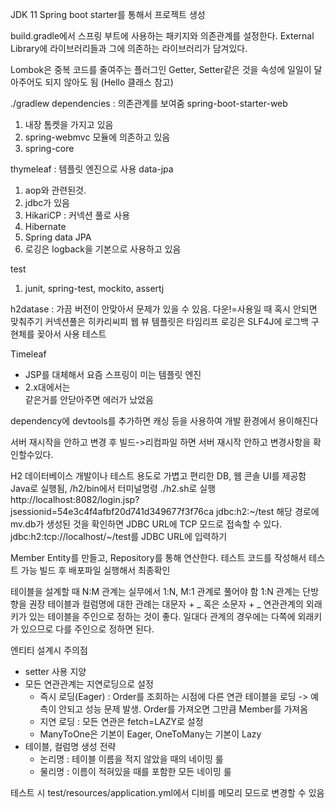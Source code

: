 JDK 11
Spring boot starter를 통해서 프로젝트 생성


build.gradle에서 스프링 부트에 사용하는 패키지와 의존관계를 설정한다.
External Library에 라이브러리들과 그에 의존하는 라이브러리가 담겨있다.

Lombok은 중복 코드를 줄여주는 플러그인
Getter, Setter같은 것을 속성에 일일이 달아주어도 되지 않아도 됨 (Hello 클래스 참고)

./gradlew dependencies : 의존관계를 보여줌
spring-boot-starter-web
1. 내장 톰켓을 가지고 있음
2. spring-webmvc 모듈에 의존하고 있음
3. spring-core

thymeleaf : 템플릿 엔진으로 사용
data-jpa 
1. aop와 관련된것.
2. jdbc가 있음
3. HikariCP : 커넥션 풀로 사용
4. Hibernate
5. Spring data JPA 
6. 로깅은 logback을 기본으로 사용하고 있음

test
1. junit, spring-test, mockito, assertj

h2datase : 가끔 버전이 안맞아서 문제가 있을 수 있음. 다운!=사용일 때 혹시 안되면 맞춰주기
커넥션풀은 히카리씨피
웹 뷰 템플릿은 타임리프
로깅은 SLF4J에 로그백 구현체를 꽂아서 사용
테스트


Timeleaf
- JSP를 대체해서 요즘 스프링이 미는 템플릿 엔진
- 2.x대에서는 <br>같은거를 안닫아주면 에러가 났었음


dependency에 devtools를 추가하면 캐싱 등을 사용하여 개발 환경에서 용이해진다

서버 재시작을 안하고 변경 후 빌드->리컴파일 하면 서버 재시작 안하고 변경사항을 확인할수있다.


H2 데이터베이스
개발이나 테스트 용도로 가볍고 편리한 DB, 웹 콘솔 UI를 제공함
Java로 실행됨, /h2/bin에서 터미널명령 ./h2.sh로 실행
http://localhost:8082/login.jsp?jsessionid=54e3c4f4afbf20d741d349677f3f76ca
jdbc:h2:~/test 해당 경로에 mv.db가 생성된 것을 확인하면 JDBC URL에 TCP 모드로 접속할 수 있다.
jdbc:h2:tcp://localhost/~/test를 JDBC URL에 입력하기

Member Entity를 만들고, Repository를 통해 연산한다.
테스트 코드를 작성해서 테스트 가능
빌드 후 배포파일 실행해서 최종확인


테이블을 설계할 때 N:M 관계는 실무에서 1:N, M:1 관계로 풀어야 함
1:N 관계는 단방향을 권장
테이블과 컬럼명에 대한 관례는 대문자 + _ 혹은 소문자 + _
연관관계의 외래키가 있는 테이블을 주인으로 정하는 것이 좋다.
일대다 관계의 경우에는 다쪽에 외래키가 있으므로 다를 주인으로 정하면 된다.


엔티티 설계시 주의점
- setter 사용 지양
- 모든 연관관계는 지연로딩으로 설정
  - 즉시 로딩(Eager) : Order를 조회하는 시점에 다른 연관 테이블을 로딩 -> 예측이 안되고 성능 문제 발생. Order를 가져오면 그만큼 Member를 가져옴
  - 지연 로딩 : 모든 연관은 fetch=LAZY로 설정
  - ManyToOne은 기본이 Eager, OneToMany는 기본이 Lazy
- 테이블, 컬럼명 생성 전략
  - 논리명 : 테이블 이름을 적지 않았을 때의 네이밍 룰
  - 물리명 : 이름이 적혀있을 때를 포함한 모든 네이밍 룰

테스트 시 test/resources/application.yml에서 디비를 메모리 모드로 변경할 수 있음



